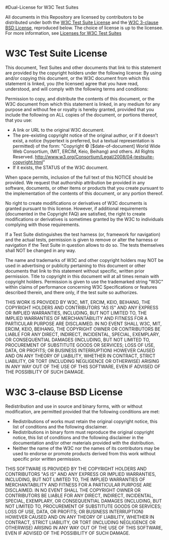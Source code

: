 #Dual-License for W3C Test Suites

All documents in this Repository are licensed by contributors to be distributed under both the [W3C Test Suite License](#w3c-test-suite-license) and the [W3C 3-clause BSD License](#w3c-3-clause-bsd-license), reproduced below. The choice of license is up to the licensee. For more information, see [Licenses for W3C Test Suites](https://www.w3.org/Consortium/Legal/2008/04-testsuite-copyright.html)

# W3C Test Suite License

This document, Test Suites and other documents that link to this statement are provided by the copyright holders under the following license: By using and/or copying this document, or the W3C document from which this statement is linked, you (the licensee) agree that you have read, understood, and will comply with the following terms and conditions:

Permission to copy, and distribute the contents of this document, or the W3C document from which this statement is linked, in any medium for any purpose and without fee or royalty is hereby granted, provided that you include the following on ALL copies of the document, or portions thereof, that you use:

*    A link or URL to the original W3C document.
*    The pre-existing copyright notice of the original author, or if it doesn't exist, a notice (hypertext is preferred, but a textual representation is permitted) of the form: "Copyright © [$date-of-document] World Wide Web Consortium, (MIT, ERCIM, Keio, Beihang) and others. All Rights Reserved. http://www.w3.org/Consortium/Legal/2008/04-testsuite-copyright.html"
*    If it exists, the STATUS of the W3C document.

When space permits, inclusion of the full text of this NOTICE should be provided. We request that authorship attribution be provided in any software, documents, or other items or products that you create pursuant to the implementation of the contents of this document, or any portion thereof.

No right to create modifications or derivatives of W3C documents is granted pursuant to this license. However, if additional requirements (documented in the Copyright FAQ) are satisfied, the right to create modifications or derivatives is sometimes granted by the W3C to individuals complying with those requirements.

If a Test Suite distinguishes the test harness (or, framework for navigation) and the actual tests, permission is given to remove or alter the harness or navigation if the Test Suite in question allows to do so. The tests themselves shall NOT be changed in any way.

The name and trademarks of W3C and other copyright holders may NOT be used in advertising or publicity pertaining to this document or other documents that link to this statement without specific, written prior permission. Title to copyright in this document will at all times remain with copyright holders. Permission is given to use the trademarked string "W3C" within claims of performance concerning W3C Specifications or features described therein, and there only, if the test suite so authorizes.

THIS WORK IS PROVIDED BY W3C, MIT, ERCIM, KEIO, BEIHANG, THE COPYRIGHT HOLDERS AND CONTRIBUTORS "AS IS" AND ANY EXPRESS OR IMPLIED WARRANTIES, INCLUDING, BUT NOT LIMITED TO, THE IMPLIED WARRANTIES OF MERCHANTABILITY AND FITNESS FOR A PARTICULAR PURPOSE ARE DISCLAIMED. IN NO EVENT SHALL W3C, MIT, ERCIM, KEIO, BEIHANG, THE COPYRIGHT OWNER OR CONTRIBUTORS BE LIABLE FOR ANY DIRECT, INDIRECT, INCIDENTAL, SPECIAL, EXEMPLARY, OR CONSEQUENTIAL DAMAGES (INCLUDING, BUT NOT LIMITED TO, PROCUREMENT OF SUBSTITUTE GOODS OR SERVICES; LOSS OF USE, DATA, OR PROFITS; OR BUSINESS INTERRUPTION) HOWEVER CAUSED AND ON ANY THEORY OF LIABILITY, WHETHER IN CONTRACT, STRICT LIABILITY, OR TORT (INCLUDING NEGLIGENCE OR OTHERWISE) ARISING IN ANY WAY OUT OF THE USE OF THIS SOFTWARE, EVEN IF ADVISED OF THE POSSIBILITY OF SUCH DAMAGE.

# W3C 3-clause BSD License

Redistribution and use in source and binary forms, with or without modification, are permitted provided that the following conditions are met:

*    Redistributions of works must retain the original copyright notice, this list of conditions and the following disclaimer.
*    Redistributions in binary form must reproduce the original copyright notice, this list of conditions and the following disclaimer in the documentation and/or other materials provided with the distribution.
*    Neither the name of the W3C nor the names of its contributors may be used to endorse or promote products derived from this work without specific prior written permission.

THIS SOFTWARE IS PROVIDED BY THE COPYRIGHT HOLDERS AND CONTRIBUTORS "AS IS" AND ANY EXPRESS OR IMPLIED WARRANTIES, INCLUDING, BUT NOT LIMITED TO, THE IMPLIED WARRANTIES OF MERCHANTABILITY AND FITNESS FOR A PARTICULAR PURPOSE ARE DISCLAIMED. IN NO EVENT SHALL THE COPYRIGHT OWNER OR CONTRIBUTORS BE LIABLE FOR ANY DIRECT, INDIRECT, INCIDENTAL, SPECIAL, EXEMPLARY, OR CONSEQUENTIAL DAMAGES (INCLUDING, BUT NOT LIMITED TO, PROCUREMENT OF SUBSTITUTE GOODS OR SERVICES; LOSS OF USE, DATA, OR PROFITS; OR BUSINESS INTERRUPTION) HOWEVER CAUSED AND ON ANY THEORY OF LIABILITY, WHETHER IN CONTRACT, STRICT LIABILITY, OR TORT (INCLUDING NEGLIGENCE OR OTHERWISE) ARISING IN ANY WAY OUT OF THE USE OF THIS SOFTWARE, EVEN IF ADVISED OF THE POSSIBILITY OF SUCH DAMAGE.
